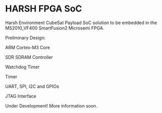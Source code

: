 # HARSH FPGA SoC
Harsh Environment CubeSat Payload SoC solution to be embedded in the MS2010_VF400 SmartFusion2 Microsemi FPGA.

Preliminary Design:

ARM Cortex-M3 Core

SDR SDRAM Controller

Watchdog Timer

Timer

UART, SPI, I2C and GPIOs 

JTAG Interface


Under Development! More information soon.